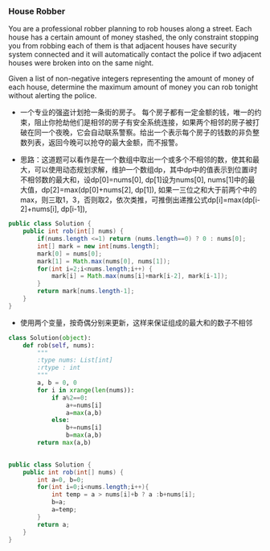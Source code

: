 ### House Robber
You are a professional robber planning to rob houses along a street. Each house has a certain amount of money stashed, the only constraint stopping you from robbing each of them is that adjacent houses have security system connected and it will automatically contact the police if two adjacent houses were broken into on the same night.

Given a list of non-negative integers representing the amount of money of each house, determine the maximum amount of money you can rob tonight without alerting the police.

* 一个专业的强盗计划抢一条街的房子。 每个房子都有一定金额的钱，唯一的约束，阻止你抢劫他们是相邻的房子有安全系统连接，如果两个相邻的房子被打破在同一个夜晚，它会自动联系警察。给出一个表示每个房子的钱数的非负整数列表，返回今晚可以抢夺的最大金额，而不报警。

* 思路：这道题可以看作是在一个数组中取出一个或多个不相邻的数，使其和最大，可以使用动态规划求解，维护一个数组dp，其中dp中的值表示到位置i时不相邻数的最大和，设dp[0]=nums[0], dp[1]设为nums[0], nums[1]中的最大值，dp[2]=max(dp[0]+nums[2], dp[1]), 如果一三位之和大于前两个中的max，则三取1，3，否则取2，依次类推，可推倒出递推公式dp[i]=max(dp[i-2]+nums[i], dp[i-1]),
``` java
public class Solution {
    public int rob(int[] nums) {
        if(nums.length <=1) return (nums.length==0) ? 0 : nums[0];
        int[] mark = new int[nums.length];
        mark[0] = nums[0];
        mark[1] = Math.max(nums[0], nums[1]);
        for(int i=2;i<nums.length;i++) {
            mark[i] = Math.max(nums[i]+mark[i-2], mark[i-1]);
        }
        return mark[nums.length-1];
    }
}
```
* 使用两个变量，按奇偶分别来更新，这样来保证组成的最大和的数子不相邻
``` python
class Solution(object):
    def rob(self, nums):
        """
        :type nums: List[int]
        :rtype : int
        """
        a, b = 0, 0
        for i in xrange(len(nums)):
            if a%2==0:
                a+=nums[i]
                a=max(a,b)
            else:
                b+=nums[i]
                b=max(a,b)
        return max(a,b)
        
```
``` java
public class Solution {
    public int rob(int[] nums) {
        int a=0, b=0;
        for(int i=0;i<nums.length;i++){
            int temp = a > nums[i]+b ? a :b+nums[i];
            b=a;
            a=temp;
        }
        return a;
    }
}
```













